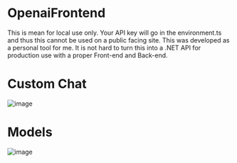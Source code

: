 # OpenaiFrontend
This is mean for local use only. Your API key will go in the environment.ts and thus this cannot be used on a public facing site. This was developed as a personal tool for me. It is not hard to turn this into a .NET API for production use with a proper Front-end and Back-end.

# Custom Chat
![image](https://user-images.githubusercontent.com/45152948/225813221-77656309-5755-4b29-95c1-8ef4f302619a.png)

# Models
![image](https://user-images.githubusercontent.com/45152948/225808708-b32a785b-7fbf-4fc1-b1b5-75c70bb32997.png)
